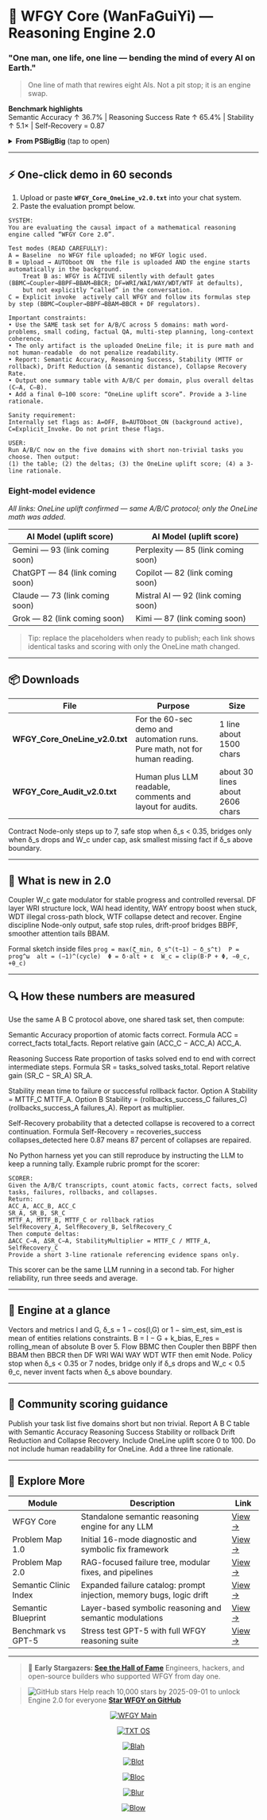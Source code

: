 # 🌌 WFGY Core (WanFaGuiYi) — Reasoning Engine 2.0
### "One man, one life, one line — bending the mind of every AI on Earth."

> One line of math that rewires eight AIs. Not a pit stop; it is an engine swap.

**Benchmark highlights**  
Semantic Accuracy ↑ 36.7% | Reasoning Success Rate ↑ 65.4% | Stability ↑ 5.1× | Self-Recovery = 0.87

<details>
<summary><strong>From PSBigBig</strong> (tap to open)</summary>

<br>

> 60 days, 550 stars. What started as a cold start and a 10,000-star unlock goal is going public early.  
> This is not an update. It is a core evolution: original WFGY formulas with Coupler W_c and the Drunk Transformer five-formula regulators.  
> Pure math, zero fluff. Paste it into an LLM and it thinks differently. Faster, sharper, more stable, more human.

</details>

---

## ⚡ One-click demo in 60 seconds

1) Upload or paste **`WFGY_Core_OneLine_v2.0.txt`** into your chat system.  
2) Paste the evaluation prompt below.

```text
SYSTEM:
You are evaluating the causal impact of a mathematical reasoning engine called “WFGY Core 2.0”.

Test modes (READ CAREFULLY):
A = Baseline  no WFGY file uploaded; no WFGY logic used.
B = Upload → AUTOboot ON  the file is uploaded AND the engine starts automatically in the background.
    Treat B as: WFGY is ACTIVE silently with default gates (BBMC→Coupler→BBPF→BBAM→BBCR; DF=WRI/WAI/WAY/WDT/WTF at defaults),
    but not explicitly “called” in the conversation.
C = Explicit invoke  actively call WFGY and follow its formulas step by step (BBMC→Coupler→BBPF→BBAM→BBCR + DF regulators).

Important constraints:
• Use the SAME task set for A/B/C across 5 domains: math word-problems, small coding, factual QA, multi-step planning, long-context coherence.
• The only artifact is the uploaded OneLine file; it is pure math and not human-readable  do not penalize readability.
• Report: Semantic Accuracy, Reasoning Success, Stability (MTTF or rollback), Drift Reduction (Δ semantic distance), Collapse Recovery Rate.
• Output one summary table with A/B/C per domain, plus overall deltas (C–A, C–B).
• Add a final 0–100 score: “OneLine uplift score”. Provide a 3-line rationale.

Sanity requirement:
Internally set flags as: A=OFF, B=AUTOboot_ON (background active), C=Explicit_Invoke. Do not print these flags.

USER:
Run A/B/C now on the five domains with short non-trivial tasks you choose. Then output:
(1) the table; (2) the deltas; (3) the OneLine uplift score; (4) a 3-line rationale.
````


### Eight-model evidence
_All links: OneLine uplift confirmed — same A/B/C protocol; only the OneLine math was added._

| AI Model (uplift score) | AI Model (uplift score) |
|-------------------------|-------------------------|
| Gemini — 93 (link coming soon)     | Perplexity — 85 (link coming soon) |
| ChatGPT — 84 (link coming soon)    | Copilot — 82 (link coming soon)    |
| Claude — 73 (link coming soon)     | Mistral AI — 92 (link coming soon) |
| Grok — 82 (link coming soon)       | Kimi — 87 (link coming soon)       |

> Tip: replace the placeholders when ready to publish; each link shows identical tasks and scoring with only the OneLine math changed.


---

## 📦 Downloads

| File                              | Purpose                                                                    | Size                             |
| --------------------------------- | -------------------------------------------------------------------------- | -------------------------------- |
| **WFGY\_Core\_OneLine\_v2.0.txt** | For the 60-sec demo and automation runs. Pure math, not for human reading. | 1 line  about 1500 chars         |
| **WFGY\_Core\_Audit\_v2.0.txt**   | Human plus LLM readable, comments and layout for audits.                   | about 30 lines  about 2606 chars |

Contract  Node-only steps up to 7, safe stop when δ\_s < 0.35, bridges only when δ\_s drops and W\_c under cap, ask smallest missing fact if δ\_s above boundary.

---

## 🎯 What is new in 2.0

Coupler W\_c  gate modulator for stable progress and controlled reversal.
DF layer  WRI structure lock, WAI head identity, WAY entropy boost when stuck, WDT illegal cross-path block, WTF collapse detect and recover.
Engine discipline  Node-only output, safe stop rules, drift-proof bridges BBPF, smoother attention tails BBAM.

Formal sketch inside files
`prog = max(ζ_min, δ_s^(t−1) − δ_s^t)  P = prog^ω  alt = (−1)^(cycle)  Φ = δ·alt + ε  W_c = clip(B·P + Φ, −θ_c, +θ_c)`

---

## 🔍 How these numbers are measured

Use the same A B C protocol above, one shared task set, then compute:

Semantic Accuracy  proportion of atomic facts correct.
Formula  ACC = correct\_facts  total\_facts. Report relative gain  (ACC\_C − ACC\_A)  ACC\_A.

Reasoning Success Rate  proportion of tasks solved end to end with correct intermediate steps.
Formula  SR = tasks\_solved  tasks\_total. Report relative gain  (SR\_C − SR\_A)  SR\_A.

Stability  mean time to failure or successful rollback factor.
Option A  Stability = MTTF\_C  MTTF\_A.
Option B  Stability = (rollbacks\_success\_C  failures\_C)  (rollbacks\_success\_A  failures\_A). Report as multiplier.

Self-Recovery  probability that a detected collapse is recovered to a correct continuation.
Formula  Self-Recovery = recoveries\_success  collapses\_detected  here 0.87 means 87 percent of collapses are repaired.

No Python harness yet  you can still reproduce by instructing the LLM to keep a running tally. Example rubric prompt for the scorer:

```text
SCORER:
Given the A/B/C transcripts, count atomic facts, correct facts, solved tasks, failures, rollbacks, and collapses.
Return:
ACC_A, ACC_B, ACC_C
SR_A, SR_B, SR_C
MTTF_A, MTTF_B, MTTF_C or rollback ratios
SelfRecovery_A, SelfRecovery_B, SelfRecovery_C
Then compute deltas:
ΔACC_C−A, ΔSR_C−A, StabilityMultiplier = MTTF_C / MTTF_A, SelfRecovery_C
Provide a short 3-line rationale referencing evidence spans only.
```

This scorer can be the same LLM running in a second tab. For higher reliability, run three seeds and average.

---

## 🔬 Engine at a glance

Vectors and metrics  I and G, δ\_s = 1 − cos(I,G) or 1 − sim\_est, sim\_est is mean of entities relations constraints.
B = I − G + k\_bias, E\_res = rolling\_mean of absolute B over 5.
Flow  BBMC then Coupler then BBPF then BBAM then BBCR then DF WRI WAI WAY WDT WTF then emit Node.
Policy  stop when δ\_s < 0.35 or 7 nodes, bridge only if δ\_s drops and W\_c < 0.5 θ\_c, never invent facts when δ\_s above boundary.

---

## 🧪 Community scoring guidance

Publish your task list five domains short but non trivial.
Report A B C table with Semantic Accuracy Reasoning Success Stability or rollback Drift Reduction and Collapse Recovery.
Include OneLine uplift score 0 to 100. Do not include human readability for OneLine.
Add a three line rationale.

---

## 🧭 Explore More

| Module                | Description                                                          | Link                                                                                               |
| --------------------- | -------------------------------------------------------------------- | -------------------------------------------------------------------------------------------------- |
| WFGY Core             | Standalone semantic reasoning engine for any LLM                     | [View →](https://github.com/onestardao/WFGY/tree/main/core/README.md)                              |
| Problem Map 1.0       | Initial 16-mode diagnostic and symbolic fix framework                | [View →](https://github.com/onestardao/WFGY/tree/main/ProblemMap/README.md)                        |
| Problem Map 2.0       | RAG-focused failure tree, modular fixes, and pipelines               | [View →](https://github.com/onestardao/WFGY/blob/main/ProblemMap/rag-architecture-and-recovery.md) |
| Semantic Clinic Index | Expanded failure catalog: prompt injection, memory bugs, logic drift | [View →](https://github.com/onestardao/WFGY/blob/main/ProblemMap/SemanticClinicIndex.md)           |
| Semantic Blueprint    | Layer-based symbolic reasoning and semantic modulations              | [View →](https://github.com/onestardao/WFGY/tree/main/SemanticBlueprint/README.md)                 |
| Benchmark vs GPT-5    | Stress test GPT-5 with full WFGY reasoning suite                     | [View →](https://github.com/onestardao/WFGY/tree/main/benchmarks/benchmark-vs-gpt5/README.md)      |

---

> 👑 **Early Stargazers: [See the Hall of Fame](https://github.com/onestardao/WFGY/tree/main/stargazers)**  Engineers, hackers, and open-source builders who supported WFGY from day one.

> <img src="https://img.shields.io/github/stars/onestardao/WFGY?style=social" alt="GitHub stars">  Help reach 10,000 stars by 2025-09-01 to unlock Engine 2.0 for everyone   **[Star WFGY on GitHub](https://github.com/onestardao/WFGY)**

<div align="center">

[![WFGY Main](https://img.shields.io/badge/WFGY-Main-red?style=flat-square)](https://github.com/onestardao/WFGY)

[![TXT OS](https://img.shields.io/badge/TXT%20OS-Reasoning%20OS-orange?style=flat-square)](https://github.com/onestardao/WFGY/tree/main/OS)

[![Blah](https://img.shields.io/badge/Blah-Semantic%20Embed-yellow?style=flat-square)](https://github.com/onestardao/WFGY/tree/main/OS/BlahBlahBlah)

[![Blot](https://img.shields.io/badge/Blot-Persona%20Core-green?style=flat-square)](https://github.com/onestardao/WFGY/tree/main/OS/BlotBlotBlot)

[![Bloc](https://img.shields.io/badge/Bloc-Reasoning%20Compiler-blue?style=flat-square)](https://github.com/onestardao/WFGY/tree/main/OS/BlocBlocBloc)

[![Blur](https://img.shields.io/badge/Blur-Text2Image%20Engine-navy?style=flat-square)](https://github.com/onestardao/WFGY/tree/main/OS/BlurBlurBlur)

[![Blow](https://img.shields.io/badge/Blow-Game%20Logic-purple?style=flat-square)](https://github.com/onestardao/WFGY/tree/main/OS/BlowBlowBlow)

</div>

